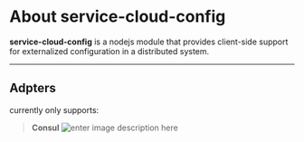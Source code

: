About service-cloud-config
===================

**service-cloud-config** is a nodejs module that provides client-side support for externalized configuration in a distributed system.

---------------

Adpters
-------------
currently only supports:
> **Consul** 
![enter image description here](http://tfitch.com/automation-tools-bootcamp/images/consul-mini-logo.png)